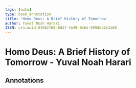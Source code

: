 ```yaml
---
tags: [auto]
type: book_annotation
title: 'Homo Deus: A Brief History of Tomorrow'
author: Yuval Noah Harari
ISBN: urn:uuid:84082f68-0d37-4e49-9c6d-099dba2c3a80
---
```

# Homo Deus: A Brief History of Tomorrow - Yuval Noah Harari

## Annotations

